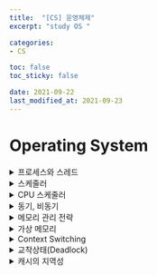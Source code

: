 ```yaml
---
title:  "[CS] 운영체제"
excerpt: "study OS "

categories:
- CS

toc: false
toc_sticky: false

date: 2021-09-22
last_modified_at: 2021-09-23
---
```


# Operating System


<details>
<summary>프로세스와 스레드</summary>
<div markdown="1">
<br>

- 프로세스 
  - 운영체제로부터 시스템 자원을 할당받는 작업의 단위로 메모리에 올라와 실행되고 있는 프로그램의 인스턴스(독립적인 개체)를 의미한다.
  - 할당 받는 시스템 자원의 예 : CPU 시간, 주소공간, stack/heap 등의 구조로 되어있는 독립된 메모리 영역
  - 프로세스의 특징
    - 프로세스는 각각 독립된 메모리 영역(code,data,stack,heap)을 할당 받음
    - 프로세스당 최소 1개의 스레드를 가지고 있음
    - 각 프로세스는 별도의 주소공간에서 실행, 한 프로세스는 다른 프로세스의 변수나 자료구조에 접근할수 없음(IPC를 사용해 다른 프로세스 자원 접근 가능)

<br>

  - 프로세스 제어 블록(PCB)
    - 특정 프로세스에 대한 중요한 정보를 저장하고 있는 운영체제의 자료구조
    - 운영체제는 프로세스 관리를 위해 프로세스의 생성과 동시에 PCB 생성함
    - 프로세스는 CPU를 할당 받아 작업을 처리하다가, 프로세스 전환이 발생하면 진행하던 작업을 PCB에 저장
    - PCB에 저장되는 정보 
      - 프로세스 식별자
      - 프로세스 상태 : new, ready, running, waiting, terminated 등의 상태 저장
      - 프로그램 카운터 : 프로세스가 다음에 실행할 명령어 주소
      - CPU 레지스터
      - CPU 스케쥴링 정보 :  프로세스의 우선순위 등
      - 메모리 관리 정보 : 페이지 테이블, 세그먼트 테이블 등의 정보 포함
      - 입출력 상태 정보 : 프로세스에 할당된 입출력 장치들과 열린 파일 목록
      - 어카운팅 정보 : 사용된 CPU 시간, 계정번호 등

<br>

- 스레드 
  - 프로세스의 실행 단위, 프로세스의 코드에 정의된 절차에 따라 실행되는 특정한 수행 경로
  - 같은 프로세스에 속한 다른 스레드와 코드, 파일 등과 같은 운영체제 자원을 공유함
  - 스레드의 특징
    - 스레드는 프로세스 내에서 각각 Stack 영역을 따로 할당 받고 Code,Data,Heap 영역은 공유함
    - 스레드는 한 프로세스 내에서 다른 스레드 끼리 공유하면서 실행됨

<br>

- 멀티 스레드
  - 하나의 프로세스를 여러 실행 단위(스레드)로 나눠서 자원을 공유하고, 자원의 생성과 관리의 중복성을 최소화하여 수행 능력을 향상 시키는 것
  - 장점
    - 시스템 자원 소모 감소
    - 시스템 처리량 증가
    - 간단한 통신 방법으로 프로그램 응답 시간 단축
  - 단점
    - 설계 및 디버깅이 까다로움
    - 다른 프로세스에서 스레드 제어 불가
    - 하나의 스레드에 문제가 발생하면 전체 프로세스가 영향받음



</div>
</details>


<details>
<summary>스케줄러</summary>
<div markdown="1">
<br>

- 스케줄러 : 시스탬 내 여러개의 프로세스 중 자원을 할당할 프로세스를 선택하는 역활

    - 장기 스케줄러
      - 많은 프로세스가 몰렸을 경우 대용량 메모리에 임시 저장하는데, 여기서 어던 프로세스에 메모리를 할당하여 ready queue로 보낼지 결정하는 역활
      - 메모리와 디스크 사이의 스케줄링 담당
      - degree of multiprogramming 제어(실행중인 프로세스 수 제어)
      - 프로세스에 메모리 및 각종 리소스를 할당
      - 프로세스 상태 : new -> ready(in memory)

    - 중기 스케줄러
      - 여유 공간 마련을 위해 프로세스를 통째로 디스크로 보냄(Swapping)
      - 현 시스템에 너무 많은 프로그램이 동시에 올라가는 것을 조절하는 역활
      - 프로세스 상태 : ready -> supended

    - 단기 스케줄러
      - CPU와 메모리 사이의 스케줄링 담당
      - ready queue에 있는 프로세스 중 어떤 것을 running 할지 결정
      - 프로세스에 CPU 할당
      - 프로세스 상태 : ready -> running -> waiting -> ready

<br>

- 시스템 성능 지표
  - 응답시간(response time) : 작업 요청부터 응답을 받을 때 까지 시간
  - 작업 처리량(throughput) : 단위 시간 동안 완료한 작업 수
  - 자원 활용도(resource time) : 주어진 시간동안 자원이 활용된 시간
</div>
</details>

<details>
<summary>CPU 스케줄러</summary>
<div markdown="1">
<br>

- 스케줄링 정책
  - 비선점 스케줄링 : 할당 받은 자원을 반납할 때 까지 사용/ 높은 우선순위의 프로세스가 들어올 경우 우선순위가 역전되어 낮은 우선순위의 프로세스 처리 시간이 늘어나 평균 응답시간이 증가하는 단점
  - 선점 스케줄링 : 할당 받을 자원을 뺏길 수 잇음
  - 정적 우선순위 : 프로세스 생성 시 결정된 우선순위가 유지됨
  - 동적 우선순위 : 프로세스 상태에 따라 운선순우 ㅣ변경

- FCFS(First Come First Service)
  - 비선점 스케줄러
  - ready queue에 도착한 프로세스를 먼저 처리(일괄 처리 시스템에 적합)
  - 행시간이 긴 프로세스가 먼저 도착하면 다른 프로세스의 대기시간이 길어지는 'Convoy Effect'로 인해 평균 응답시간이 길다는 단점

- SJF(Shortest Job First)
  - 비선점 스케줄러
  - CPU burst time이 가장 작은 프로세스를 먼저 처리
  - 극단적으로 CPU 사용이 짧은 job 을 선호한다. 그래서 사용 시간이 긴 프로세스는 거의 영원히 CPU 를 할당받을 수 없다

- SRTF(Shortest Remaining Time First)
  - 선점 스케줄러
  - 잔여 실행 시간이 더 적은 프로세스를 먼저 처리
  - SJF의 장점을 극대화 but 프로세스 생성시 총 실행 시간 예측이 필요하고 잔여시간을 계속 추적해야해서 비현실적


- RR(Round Robin)
  - 선점 스케줄러
  - FCFS와 같이 ready queue에 먼저 도착한 프로세스를 처리하지만, 자원사용시간이 있다는 점에서 차이가 있음
  - 프로세스에 할당 된 시간(자원사용시간)이 지나면 자원을 반납하여 특정 프로세스의 자원 독점을 방지함

- Priority scheduling
  - 높은 우선순위를 가진 프로세스를 먼저 처리
  - 우선순위가 높은 프로세스가 들어오면 그 프로세스를 먼저 처리하므로 낮은 프로세스는 뒤로 밀리는 starvation 문제가 발생

</div>
</details>

<details>
<summary>동기, 비동기</summary>
<div markdown="1">
<br>

- 동기 : 요청에 대한 결과를 받은 후에 다음 요청을 진행하는 방식, 결과를 받을 때 까지 기다려야함(직관적 구조지만 비효율적)
- 비동기 : 요청 결과에 관계없이 바로 다음 요청 수행, 결과는 '콜백 함수'를 통해 받음(설계 복잡하지만 효율적)

<br>

- ex) task : 설거지, 빨래, 분리수거
  - 동기적 처리 : 빨래를 다 한 후 설거지, 분리수거
  - 비동기적 처리 : 모두 대행 업체에 맡기고 나는 다른일을 함

</div>
</details>

<details>
<summary>메모리 관리 전략</summary>
<div markdown="1">
<br>

- Swap
  - swap-out : 실행 대기중인 프로세스 중 기존 메모리에 있던 프로세스를 보조기억장치(HDD,SSD)로 보내는 작업
    - 어떤 프로세스를 swap-out시킬지 결정하는 방법에는 대표적으로 Round-Robin
  - swap-in : 보조기억장치에서 메모리로 올리는 작업
  - 스와핑을 사용하면, 실제 물리 메모리보다 더 많은 프로세스를 수용할 수 있음
  - Backing Store : 스왑 영역이라고 부름, 디스크 내에 파일 스세템과는 별도로 존재하는 영역, 프로세스가 수행중인 동안에만 디스크에 일시적으로 저장하는 공간

- Fragementation(단편화)
  - 메모리에 적재되고 제거되는 과정 속에서 프로세스들이 차지하는 메모리 틈 사이에 사용하지 못할 만큼의 공간
    - 내부 단편화 : 메모리를 할당 할 때 프로세스가 필요한 양보다 더 큰 메모리가 할당되서어 메모리 공간이 낭비되는 현상
    ![image](https://user-images.githubusercontent.com/76996686/134635924-a04f041b-fadf-4058-b6bd-b639ebdd5ec3.png)

    - 외부 단편화 : 메모리 사이사이에 생긴 사용하지 않는 메모리가 존재해서 총 메모리 공간은 충분하지만 실제로는 할당 불가능한 상황
    ![image](https://user-images.githubusercontent.com/76996686/134636121-78c016f0-7690-4e87-8c24-584636863a86.png)

      - 압축 : 외부 단편화를 해결하기 위해 프로세스가 사용하는 공간을 한쪽으로 몰아서 공간을 확보하는 방법

- Paging(페이징) 
  - 논리(가상) 메모리는 페이지(Page)라는는 고정 크기의 블록으로 나누고, 물리 메모리는 프레임(Frame)이라는 페이지와 같은 크기의 블록들로 나눔
  - 프로세스 크기 > 페이지 크기 : 여러 페이지 사용
  - 프로세스 크기 < 페이지 크기 : 내부 단편화 발생

- Segmentation(세그멘테이션)
  - 페이징기법은 가상 메모리를 같은 크기의 단위로 분할했으나, 세그멘테이션 기업은 가상 서로 크기가 다른 논리적 단위인 세그먼트로 분할하고 메모리 할당
  - 세그멘테이션은 세그멘트 간에 할당되지 않은 공간이 남는 외부 단편화가 발생

- 메모리 할당 방법
  - 연속할당 방식 : 고정분할 방식, 가변분할 방식
  - 불연속 할당 방식 : 페이징, 세그멘테이션 기법
  

</div>
</details>

<details>
<summary>가상 메모리</summary>
<div markdown="1">
<br>

- 메모리의 크기보다 큰 프로세스를 실행해야 할 때, 프로세스에서 필요한 부분만 메모리에 올려 실행이 가능하게 동작하는 방법
- Demand paging
  - 프로그램 전체를 메모리에 적재하는 대신, 초기에 필요한 것들만 적재하는 전략
  - 가상 메모리에서 많이 사용되고, 가상 메모리는 '페이지'로 관리됨

- 페이지 교체 알고리즘
  - FIFO 페이지 교체 
    - 가장 간단한 알고리즘으로 물리 메모리에 먼저 들어온 페이지 순서대로 페이지 교체
  - 최적 페이지 교체(Optimal page replacement)
    - 앞으로 가장 오랫동안 사용되지 않을 페이지를 찾아 교체하는 것
  - LRU(Least Recently Used) 페이지 교체
    - 가장 오랫동안 사용되지 않은 페이지를 선택하여 교체
  - LFU(Least Frequently Used) 페이지 교체
    - 참조 횟수가 가장 적은 페이지를 교체

</div>
</details>

<details>
<summary>Context Switching</summary>
<div markdown="1">
<br>

- 현재 실행 중인 프로세스의 정보를 저장하고 다른 프로세스를 실행시킬 때 발생
  - CPU는 하나의 프로세스만 기억할 수 있기 때문에 다른 프로세스를 실행 할 때, 기존의 프로세스의 상태 or 레지스터값(Context)을 PCB에 저장
  - 그리고 나서 다음 실행 시킬 프로세스의 상태와 레지스터값을 PCB에서 읽어와서 레지스터에 적재하는 작업을 Context Switching라고 함


- Context Switching이 발생하는 상황
  - 인터럽트 발생시에 발생 (인터럽트는 실행중인 CPU 사용 할당 시간을 모두 소모하거나 입출력을 위해 대기하는 경우 발생)
  - 프로세스의 CPU 제어권이 다른 프로세스에게 이양되는 상황, Context Switching를 하는 주체는 OS 스케줄러
  - 인터럽트가 발생하는 3가지 상태 변화
    1. running -> ready
    2. ready -> running
    3. running -> waiting


</div>
</details>

<details>
<summary>교착상태(Deadlock)</summary>
<div markdown="1">
<br>

- 두 개 이상의 작업이 서로의 작업이 끝나기만을 기다리고 있어서 아무것도 완료되지 못하는 상태
- 교챡 상태의 발생 조건
  - 상호배제(Mutual exclusion) : 프로세스들이 필요로하는 자원에 대해 배타적인 통제권을 요구
  - 점유대기(Hold and Wait) : 프로세스가 할당된 자원을 가진 상태에서 다른 자원을 기다림
  - 비선점(No preemption) : 프로세스가 어떤 자원의 사용을 끝낼 때까지 그 자원을 뺏을 수 없음
  - 순환대기(Circular wait) : 각 프로세스는 순환적으로 다음 프로세스가 요구하는 자원을 가지고 있음

- 교착 상태 예방 방법
  - 예방 : 교착 상태의 조건 중 하나를 제거하는 방식
  - 회피 : 부가적인 교착 상태 회피 알고리즘 사용
  - 회복 : 교착 상태에 있는 프로세스를 하나씩 죵료해가는 방법

</div>
</details>

<details>
<summary>캐시의 지역성</summary>
<div markdown="1">
<br>

- 캐시 메모리
  - CPU의 처리 속도와 메모리의 속도 차이로 인한 병목현상을 완화하기 위해 사용하는 고속 버퍼 메모리
    - 병목현상 :  전체 시스템의 성능이나 용량이 하나의 구성 요소로 인해 제한을 받는 현상
  - 주기억장치에 있는 데이터를 빠르게 액세스 하기 위해 중간에 캐시 메모리를 둠
  - 적중률(Hit rate)을 극대화 시키기 위해 '데이터 지역성의 원리' 사용(적중률=요청한 데이터를 캐시 메모리에서 찾을 확률, 캐시메모리 성능지표)
    - 지역성(Locality) : 기억 장치 내의 정보를 균일하게 접근하는 것이 아니라 어느 특정 부준을 집중적으로 참고하는 것
      - 시간 지역성 : 최근 참조된 주소의 내용은 곧 다음에 다시 참조 되는 특성
      - 공간 지역성 : 실제 프로그램이 참조된 주소와 인접한 주소의 내용이 다시 참조되는 특성

</div>
</details>


